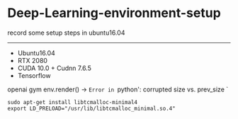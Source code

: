 # Deep-Learning-environment-setup
record some setup steps in ubuntu16.04

------------------------------
* Ubuntu16.04
* RTX 2080
* CUDA 10.0 + Cudnn 7.6.5
* Tensorflow



openai gym 
env.render() -> `Error in `python': corrupted size vs. prev_size `
```
sudo apt-get install libtcmalloc-minimal4
export LD_PRELOAD="/usr/lib/libtcmalloc_minimal.so.4"
```
